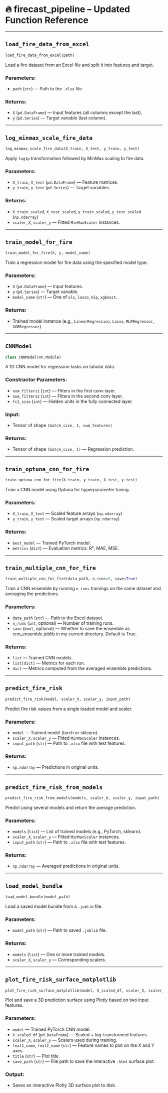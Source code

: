 
# 🔥 firecast_pipeline – Updated Function Reference

---

## `load_fire_data_from_excel`

```python
load_fire_data_from_excel(path)
```

Load a fire dataset from an Excel file and split it into features and target.

### Parameters:
- `path` (`str`) — Path to the `.xlsx` file.

### Returns:
- `X` (`pd.DataFrame`) — Input features (all columns except the last).
- `y` (`pd.Series`) — Target variable (last column).

---

## `log_minmax_scale_fire_data`

```python
log_minmax_scale_fire_data(X_train, X_test, y_train, y_test)
```

Apply `log1p` transformation followed by MinMax scaling to fire data.

### Parameters:
- `X_train`, `X_test` (`pd.DataFrame`) — Feature matrices.
- `y_train`, `y_test` (`pd.Series`) — Target variables.

### Returns:
- `X_train_scaled`, `X_test_scaled`, `y_train_scaled`, `y_test_scaled` (`np.ndarray`)
- `scaler_X`, `scaler_y` — Fitted `MinMaxScaler` instances.

---

## `train_model_for_fire`

```python
train_model_for_fire(X, y, model_name)
```

Train a regression model for fire data using the specified model type.

### Parameters:
- `X` (`pd.DataFrame`) — Input features.
- `y` (`pd.Series`) — Target variable.
- `model_name` (`str`) — One of `ols`, `lasso`, `mlp`, `xgboost`.

### Returns:
- Trained model instance (e.g., `LinearRegression`, `Lasso`, `MLPRegressor`, `XGBRegressor`).

---

## `CNNModel`

```python
class CNNModel(nn.Module)
```

A 1D CNN model for regression tasks on tabular data.

### Constructor Parameters:
- `num_filters1` (`int`) — Filters in the first conv layer.
- `num_filters2` (`int`) — Filters in the second conv layer.
- `fc1_size` (`int`) — Hidden units in the fully connected layer.

### Input:
- Tensor of shape `(batch_size, 1, num_features)`

### Returns:
- Tensor of shape `(batch_size, 1)` — Regression prediction.

---

## `train_optuna_cnn_for_fire`

```python
train_optuna_cnn_for_fire(X_train, y_train, X_test, y_test)
```

Train a CNN model using Optuna for hyperparameter tuning.

### Parameters:
- `X_train`, `X_test` — Scaled feature arrays (`np.ndarray`)
- `y_train`, `y_test` — Scaled target arrays (`np.ndarray`)

### Returns:
- `best_model` — Trained PyTorch model.
- `metrics` (`dict`) — Evaluation metrics: R², MAE, MSE.

---

## `train_multiple_cnn_for_fire`

```python
train_multiple_cnn_for_fire(data_path, n_runs=5, save=True)
```

Train a CNN ensemble by running `n_runs` trainings on the same dataset and averaging the predictions.

### Parameters:
- `data_path` (`str`) — Path to the Excel dataset.
- `n_runs` (`int`, optional) — Number of training runs.
- `save` (`bool`, optional) — Whether to save the ensemble as cnn_ensemble.joblib in my current directory. Default is True.

### Returns:
- `list` — Trained CNN models.
- `list[dict]` — Metrics for each run.
- `dict` — Metrics computed from the averaged ensemble predictions.

---

## `predict_fire_risk`

```python
predict_fire_risk(model, scaler_X, scaler_y, input_path)
```

Predict fire risk values from a single loaded model and scaler.

### Parameters:
- `model` — Trained model (torch or sklearn).
- `scaler_X`, `scaler_y` — Fitted `MinMaxScaler` instances.
- `input_path` (`str`) — Path to `.xlsx` file with test features.

### Returns:
- `np.ndarray` — Predictions in original units.

---

## `predict_fire_risk_from_models`

```python
predict_fire_risk_from_models(models, scaler_X, scaler_y, input_path)
```

Predict using several models and return the average prediction.

### Parameters:
- `models` (`list`) — List of trained models (e.g., PyTorch, sklearn).
- `scaler_X`, `scaler_y` — Fitted `MinMaxScaler` instances.
- `input_path` (`str`) — Path to `.xlsx` file with test features.

### Returns:
- `np.ndarray` — Averaged predictions in original units.

---

## `load_model_bundle`

```python
load_model_bundle(model_path)
```

Load a saved model bundle from a `.joblib` file.

### Parameters:
- `model_path` (`str`) — Path to saved `.joblib` file.

### Returns:
- `models` (`list`) — One or more trained models.
- `scaler_X`, `scaler_y` — Corresponding scalers.

---

## `plot_fire_risk_surface_matplotlib`

```python
plot_fire_risk_surface_matplotlib(model, X_scaled_df, scaler_X, scaler_y, feat1_name, feat2_name, title, save_path="fire_risk_surface.html")
```

Plot and save a 3D prediction surface using Plotly based on two input features.

### Parameters:
- `model` — Trained PyTorch CNN model.
- `X_scaled_df` (`pd.DataFrame`) — Scaled + log-transformed features.
- `scaler_X`, `scaler_y` — Scalers used during training.
- `feat1_name`, `feat2_name` (`str`) — Feature names to plot on the X and Y axes.
- `title` (`str`) — Plot title.
- `save_path` (`str`) — File path to save the interactive `.html` surface plot.

### Output:
- Saves an interactive Plotly 3D surface plot to disk.
